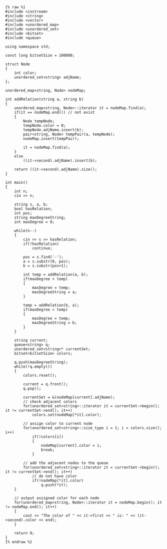     {% raw %}
    #include <iostream>
    #include <string>
    #include <vector>
    #include <unordered_map>
    #include <unordered_set>
    #include <bitset>
    #include <queue>
    
    using namespace std;
    
    const long bitsetSize = 100000;
    
    struct Node
    {
        int color;
        unordered_set<string> adjName;
    };
    
    unordered_map<string, Node> nodeMap;
    
    int addRelation(string a, string b)
    {
        unordered_map<string, Node>::iterator it = nodeMap.find(a);
        if(it == nodeMap.end()) // not exist
        {
            Node tempNode;
            tempNode.color = 0;
            tempNode.adjName.insert(b);
            pair<string, Node> tempPair(a, tempNode);
            nodeMap.insert(tempPair);
    
            it = nodeMap.find(a);
        }
        else
            ((it->second).adjName).insert(b);
    
        return ((it->second).adjName).size();
    }
    
    int main()
    {
        int n;
        cin >> n;
    
        string s, a, b;
        bool hasRelation;
        int pos;
        string maxDegreeString;
        int maxDegree = 0;
    
        while(n--)
        {
            cin >> s >> hasRelation;
            if(!hasRelation)
                continue;
            
            pos = s.find('-');
            a = s.substr(0, pos);
            b = s.substr(pos+1);
    
            int temp = addRelation(a, b);
            if(maxDegree < temp)
            {
                maxDegree = temp;
                maxDegreeString = a;
            }
     
            temp = addRelation(b, a);
            if(maxDegree < temp)
            {
                maxDegree = temp;
                maxDegreeString = b;
            }
        }
    
        string current;
        queue<string> q;
        unordered_set<string>* currentSet;
        bitset<bitsetSize> colors;
    
        q.push(maxDegreeString);
        while(!q.empty())
        {
            colors.reset();
    
            current = q.front();
            q.pop();
    
            currentSet = &(nodeMap[current].adjName);
            // check adjacent colors
            for(unordered_set<string>::iterator it = currentSet->begin(); it != currentSet->end(); it++)
                colors.set(nodeMap[*it].color);
    
            // assign color to current node
            for(unordered_set<string>::size_type i = 1; i < colors.size(); i++)
                if(!colors[i])
                {
                    nodeMap[current].color = i;
                    break;
                }
    
            // add the adjacent nodes to the queue
            for(unordered_set<string>::iterator it = currentSet->begin(); it != currentSet->end(); it++)
                // do not have color
                if(!nodeMap[*it].color)
                    q.push(*it);
        }
    
        // output assigned color for each node
        for(unordered_map<string, Node>::iterator it = nodeMap.begin(); it != nodeMap.end(); it++)
        {
            cout << "The color of " << it->first << " is: " << (it->second).color << endl;
        }
    
        return 0;
    }
    {% endraw %}
